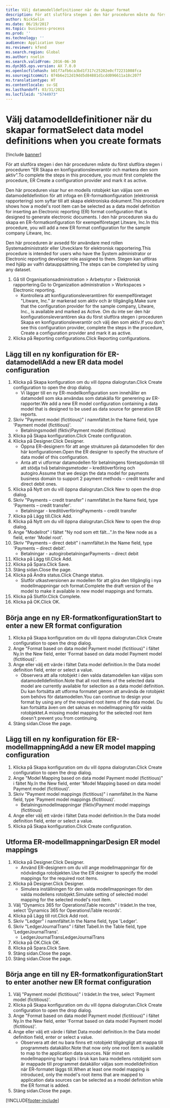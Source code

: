 ```yaml
---
title: Välj datamodelldefinitioner när du skapar format
description: För att slutföra stegen i den här proceduren måste du först slutföra stegen i proceduren "ER Skapa en konfigurationsleverantör och markera den som aktiv".
author: NickSelin
ms.date: 06/19/2017
ms.topic: business-process
ms.prod: ''
ms.technology: ''
audience: Application User
ms.reviewer: kfend
ms.search.region: Global
ms.author: nselin
ms.search.validFrom: 2016-06-30
ms.dyn365.ops.version: AX 7.0.0
ms.openlocfilehash: b01f7afb6ca3bd1f317c25202e0cf72231008fca
ms.sourcegitcommit: 074b6e212d19dd5d84881d1cdd096611a18c207f
ms.translationtype: HT
ms.contentlocale: sv-SE
ms.lasthandoff: 03/31/2021
ms.locfileid: "5744973"
---
```

# <a name="select-data-model-definitions-when-you-create-formats"></a><span data-ttu-id="e8ce9-103">Välj datamodelldefinitioner när du skapar format</span><span class="sxs-lookup"><span data-stu-id="e8ce9-103">Select data model definitions when you create formats</span></span>

[!include [banner](../../includes/banner.md)]

<span data-ttu-id="e8ce9-104">För att slutföra stegen i den här proceduren måste du först slutföra stegen i proceduren "ER Skapa en konfigurationsleverantör och markera den som aktiv".</span><span class="sxs-lookup"><span data-stu-id="e8ce9-104">To complete the steps in this procedure, you must first complete the procedure, ER Create a configuration provider and mark it as active.</span></span> 

<span data-ttu-id="e8ce9-105">Den här proceduren visar hur en modells rotobjekt kan väljas som en datamodelldefinition för att infoga en ER-formatkonfiguration (elektronisk rapportering) som syftar till att skapa elektroniska dokument.</span><span class="sxs-lookup"><span data-stu-id="e8ce9-105">This procedure shows how a model's root item can be selected as a data model definition for inserting an Electronic reporting (ER) format configuration that is designed to generate electronic documents.</span></span> <span data-ttu-id="e8ce9-106">I den här proceduren ska du skapa en ER-formatkonfiguration för exempelföretaget Litware, Inc.</span><span class="sxs-lookup"><span data-stu-id="e8ce9-106">In this procedure, you will add a new ER format configuration for the sample company Litware, Inc.</span></span> 

<span data-ttu-id="e8ce9-107">Den här proceduren är avsedd för användare med rollen Systemadministratör eller Utvecklare för elektronisk rapportering.</span><span class="sxs-lookup"><span data-stu-id="e8ce9-107">This procedure is intended for users who have the System administrator or Electronic reporting developer role assigned to them.</span></span> <span data-ttu-id="e8ce9-108">Stegen kan utföras med hjälp av valfri datauppsättning.</span><span class="sxs-lookup"><span data-stu-id="e8ce9-108">The steps can be completed by using any dataset.</span></span>

1. <span data-ttu-id="e8ce9-109">Gå till Organisationsadministration > Arbetsytor > Elektronisk rapportering.</span><span class="sxs-lookup"><span data-stu-id="e8ce9-109">Go to Organization administration > Workspaces > Electronic reporting.</span></span>
    * <span data-ttu-id="e8ce9-110">Kontrollera att konfigurationsleverantören för exempelföretaget "Litware, Inc." är markerad som aktiv och är tillgänglig.</span><span class="sxs-lookup"><span data-stu-id="e8ce9-110">Make sure that the configuration provider for the sample company, Litware, Inc., is available and marked as Active.</span></span> <span data-ttu-id="e8ce9-111">Om du inte ser den här konfigurationsleverantören ska du först slutföra stegen i proceduren Skapa en konfigurationsleverantör och välj den som aktiv.</span><span class="sxs-lookup"><span data-stu-id="e8ce9-111">If you don't see this configuration provider, complete the steps in the procedure, Create a configuration provider and mark it as active.</span></span>  
2. <span data-ttu-id="e8ce9-112">Klicka på Reporting configurations.</span><span class="sxs-lookup"><span data-stu-id="e8ce9-112">Click Reporting configurations.</span></span>

## <a name="add-a-new-er-data-model-configuration"></a><span data-ttu-id="e8ce9-113">Lägg till en ny konfiguration för ER-datamodell</span><span class="sxs-lookup"><span data-stu-id="e8ce9-113">Add a new ER data model configuration</span></span>
1. <span data-ttu-id="e8ce9-114">Klicka på Skapa konfiguration om du vill öppna dialogrutan.</span><span class="sxs-lookup"><span data-stu-id="e8ce9-114">Click Create configuration to open the drop dialog.</span></span>
    * <span data-ttu-id="e8ce9-115">Vi lägger till en ny ER-modellkonfiguration som innehåller en datamodell som ska användas som datakälla för generering av ER-rapporter.</span><span class="sxs-lookup"><span data-stu-id="e8ce9-115">We add a new ER model configuration containing a data model that is designed to be used as data source for generation ER reports.</span></span>  
2. <span data-ttu-id="e8ce9-116">Skriv "Payment model (fictitious)" i namnfältet.</span><span class="sxs-lookup"><span data-stu-id="e8ce9-116">In the Name field, type 'Payment model (fictitious)'.</span></span>
    * <span data-ttu-id="e8ce9-117">Betalningsmodell (fiktiv)</span><span class="sxs-lookup"><span data-stu-id="e8ce9-117">Payment model (fictitious)</span></span>  
3. <span data-ttu-id="e8ce9-118">Klicka på Skapa konfiguration.</span><span class="sxs-lookup"><span data-stu-id="e8ce9-118">Click Create configuration.</span></span>
4. <span data-ttu-id="e8ce9-119">Klicka på Designer.</span><span class="sxs-lookup"><span data-stu-id="e8ce9-119">Click Designer.</span></span>
    * <span data-ttu-id="e8ce9-120">Öppna ER-designern för att ange strukturen på datamodellen för den här konfigurationen.</span><span class="sxs-lookup"><span data-stu-id="e8ce9-120">Open the ER designer to specify the structure of data model of this configuration.</span></span>  
    * <span data-ttu-id="e8ce9-121">Anta att vi utformar datamodellen för betalningens företagsdomän till att stödja två betalningsmetoder – kreditöverföring och autogiro.</span><span class="sxs-lookup"><span data-stu-id="e8ce9-121">Assume that we design the data model for payments business domain to support 2 payment methods – credit transfer and direct debit ones.</span></span>  
5. <span data-ttu-id="e8ce9-122">Klicka på Nytt om du vill öppna dialogrutan.</span><span class="sxs-lookup"><span data-stu-id="e8ce9-122">Click New to open the drop dialog.</span></span>
6. <span data-ttu-id="e8ce9-123">Skriv "Payments – credit transfer" i namnfältet.</span><span class="sxs-lookup"><span data-stu-id="e8ce9-123">In the Name field, type 'Payments – credit transfer'.</span></span>
    * <span data-ttu-id="e8ce9-124">Betalningar - kreditöverföring</span><span class="sxs-lookup"><span data-stu-id="e8ce9-124">Payments – credit transfer</span></span>  
7. <span data-ttu-id="e8ce9-125">Klicka på Lägg till.</span><span class="sxs-lookup"><span data-stu-id="e8ce9-125">Click Add.</span></span>
8. <span data-ttu-id="e8ce9-126">Klicka på Nytt om du vill öppna dialogrutan.</span><span class="sxs-lookup"><span data-stu-id="e8ce9-126">Click New to open the drop dialog.</span></span>
9. <span data-ttu-id="e8ce9-127">Ange "Modellrot" i fältet "Ny nod som ett fält...".</span><span class="sxs-lookup"><span data-stu-id="e8ce9-127">In the New node as a field, enter 'Model root'.</span></span>
10. <span data-ttu-id="e8ce9-128">Skriv "Payments – direct debit" i namnfältet.</span><span class="sxs-lookup"><span data-stu-id="e8ce9-128">In the Name field, type 'Payments – direct debit'.</span></span>
    * <span data-ttu-id="e8ce9-129">Betalningar - autogirobetalningar</span><span class="sxs-lookup"><span data-stu-id="e8ce9-129">Payments – direct debit</span></span>  
11. <span data-ttu-id="e8ce9-130">Klicka på Lägg till.</span><span class="sxs-lookup"><span data-stu-id="e8ce9-130">Click Add.</span></span>
12. <span data-ttu-id="e8ce9-131">Klicka på Spara.</span><span class="sxs-lookup"><span data-stu-id="e8ce9-131">Click Save.</span></span>
13. <span data-ttu-id="e8ce9-132">Stäng sidan.</span><span class="sxs-lookup"><span data-stu-id="e8ce9-132">Close the page.</span></span>
14. <span data-ttu-id="e8ce9-133">Klicka på Ändra status.</span><span class="sxs-lookup"><span data-stu-id="e8ce9-133">Click Change status.</span></span>
    * <span data-ttu-id="e8ce9-134">Slutför utkastversionen av modellen för att göra den tillgänglig i nya modellmappningar och format.</span><span class="sxs-lookup"><span data-stu-id="e8ce9-134">Complete the draft version of the model to make it available in new model mappings and formats.</span></span>  
15. <span data-ttu-id="e8ce9-135">Klicka på Slutför.</span><span class="sxs-lookup"><span data-stu-id="e8ce9-135">Click Complete.</span></span>
16. <span data-ttu-id="e8ce9-136">Klicka på OK.</span><span class="sxs-lookup"><span data-stu-id="e8ce9-136">Click OK.</span></span>

## <a name="start-to-enter-a-new-er-format-configuration"></a><span data-ttu-id="e8ce9-137">Börja ange en ny ER-formatkonfiguration</span><span class="sxs-lookup"><span data-stu-id="e8ce9-137">Start to enter a new ER format configuration</span></span>
1. <span data-ttu-id="e8ce9-138">Klicka på Skapa konfiguration om du vill öppna dialogrutan.</span><span class="sxs-lookup"><span data-stu-id="e8ce9-138">Click Create configuration to open the drop dialog.</span></span>
2. <span data-ttu-id="e8ce9-139">Ange "Format based on data model Payment model (fictitious)" i fältet Ny.</span><span class="sxs-lookup"><span data-stu-id="e8ce9-139">In the New field, enter 'Format based on data model Payment model (fictitious)'.</span></span>
3. <span data-ttu-id="e8ce9-140">Ange eller välj ett värde i fältet Data model definition.</span><span class="sxs-lookup"><span data-stu-id="e8ce9-140">In the Data model definition field, enter or select a value.</span></span>
    * <span data-ttu-id="e8ce9-141">Observera att alla rotobjekt i den valda datamodellen kan väljas som datamodelldefinition.</span><span class="sxs-lookup"><span data-stu-id="e8ce9-141">Note that all root items of the selected data model are currently available for selection as a data model definition.</span></span> <span data-ttu-id="e8ce9-142">Du kan fortsätta att utforma formatet genom att använda de rotobjekt som behövs för datamodellen.</span><span class="sxs-lookup"><span data-stu-id="e8ce9-142">You can continue to design your format by using any of the required root items of the data model.</span></span> <span data-ttu-id="e8ce9-143">Du kan fortsätta även om det saknas en modellmappning för valda rotobjektet.</span><span class="sxs-lookup"><span data-stu-id="e8ce9-143">A missing model mapping for the selected root item doesn't prevent you from continuing.</span></span>  
4. <span data-ttu-id="e8ce9-144">Stäng sidan.</span><span class="sxs-lookup"><span data-stu-id="e8ce9-144">Close the page.</span></span>

## <a name="add-a-new-er-model-mapping-configuration"></a><span data-ttu-id="e8ce9-145">Lägg till en ny konfiguration för ER-modellmappning</span><span class="sxs-lookup"><span data-stu-id="e8ce9-145">Add a new ER model mapping configuration</span></span>
1. <span data-ttu-id="e8ce9-146">Klicka på Skapa konfiguration om du vill öppna dialogrutan.</span><span class="sxs-lookup"><span data-stu-id="e8ce9-146">Click Create configuration to open the drop dialog.</span></span>
2. <span data-ttu-id="e8ce9-147">Ange "Model Mapping based on data model Payment model (fictitious)" i fältet Ny.</span><span class="sxs-lookup"><span data-stu-id="e8ce9-147">In the New field, enter 'Model Mapping based on data model Payment model (fictitious)'.</span></span>
3. <span data-ttu-id="e8ce9-148">Skriv "Payment model mappings (fictitious)" i namnfältet.</span><span class="sxs-lookup"><span data-stu-id="e8ce9-148">In the Name field, type 'Payment model mappings (fictitious)'.</span></span>
    * <span data-ttu-id="e8ce9-149">Betalningsmodellmappningar (fiktiv)</span><span class="sxs-lookup"><span data-stu-id="e8ce9-149">Payment model mappings (fictitious)</span></span>  
4. <span data-ttu-id="e8ce9-150">Ange eller välj ett värde i fältet Data model definition.</span><span class="sxs-lookup"><span data-stu-id="e8ce9-150">In the Data model definition field, enter or select a value.</span></span>
5. <span data-ttu-id="e8ce9-151">Klicka på Skapa konfiguration.</span><span class="sxs-lookup"><span data-stu-id="e8ce9-151">Click Create configuration.</span></span>

## <a name="design-er-model-mappings"></a><span data-ttu-id="e8ce9-152">Utforma ER-modellmappningar</span><span class="sxs-lookup"><span data-stu-id="e8ce9-152">Design ER model mappings</span></span>
1. <span data-ttu-id="e8ce9-153">Klicka på Designer.</span><span class="sxs-lookup"><span data-stu-id="e8ce9-153">Click Designer.</span></span>
    * <span data-ttu-id="e8ce9-154">Använd ER-designern om du vill ange modellmappningar för de nödvändiga rotobjekten.</span><span class="sxs-lookup"><span data-stu-id="e8ce9-154">Use the ER designer to specify the model mappings for the required root items.</span></span>  
2. <span data-ttu-id="e8ce9-155">Klicka på Designer.</span><span class="sxs-lookup"><span data-stu-id="e8ce9-155">Click Designer.</span></span>
    * <span data-ttu-id="e8ce9-156">Simulera inställningen för den valda modellmappningen för den valda modellens rotobjekt.</span><span class="sxs-lookup"><span data-stu-id="e8ce9-156">Simulate setting of selected model mapping for the selected model's root item.</span></span>  
3. <span data-ttu-id="e8ce9-157">Välj "Dynamics 365 for Operations\Table records" i trädet.</span><span class="sxs-lookup"><span data-stu-id="e8ce9-157">In the tree, select 'Dynamics 365 for Operations\Table records'.</span></span>
4. <span data-ttu-id="e8ce9-158">Klicka på Lägg till rot.</span><span class="sxs-lookup"><span data-stu-id="e8ce9-158">Click Add root.</span></span>
5. <span data-ttu-id="e8ce9-159">Skriv "Ledger" i namnfältet.</span><span class="sxs-lookup"><span data-stu-id="e8ce9-159">In the Name field, type 'Ledger'.</span></span>
6. <span data-ttu-id="e8ce9-160">Skriv "LedgerJournalTrans" i fältet Tabell.</span><span class="sxs-lookup"><span data-stu-id="e8ce9-160">In the Table field, type 'LedgerJournalTrans'.</span></span>
    * <span data-ttu-id="e8ce9-161">LedgerJournalTrans</span><span class="sxs-lookup"><span data-stu-id="e8ce9-161">LedgerJournalTrans</span></span>  
7. <span data-ttu-id="e8ce9-162">Klicka på OK.</span><span class="sxs-lookup"><span data-stu-id="e8ce9-162">Click OK.</span></span>
8. <span data-ttu-id="e8ce9-163">Klicka på Spara.</span><span class="sxs-lookup"><span data-stu-id="e8ce9-163">Click Save.</span></span>
9. <span data-ttu-id="e8ce9-164">Stäng sidan.</span><span class="sxs-lookup"><span data-stu-id="e8ce9-164">Close the page.</span></span>
10. <span data-ttu-id="e8ce9-165">Stäng sidan.</span><span class="sxs-lookup"><span data-stu-id="e8ce9-165">Close the page.</span></span>

## <a name="start-to-enter-another-new-er-format-configuration"></a><span data-ttu-id="e8ce9-166">Börja ange en till ny ER-formatkonfiguration</span><span class="sxs-lookup"><span data-stu-id="e8ce9-166">Start to enter another new ER format configuration</span></span>
1. <span data-ttu-id="e8ce9-167">Välj "Payment model (fictitious)" i trädet.</span><span class="sxs-lookup"><span data-stu-id="e8ce9-167">In the tree, select 'Payment model (fictitious)'.</span></span>
2. <span data-ttu-id="e8ce9-168">Klicka på Skapa konfiguration om du vill öppna dialogrutan.</span><span class="sxs-lookup"><span data-stu-id="e8ce9-168">Click Create configuration to open the drop dialog.</span></span>
3. <span data-ttu-id="e8ce9-169">Ange "Format based on data model Payment model (fictitious)" i fältet Ny.</span><span class="sxs-lookup"><span data-stu-id="e8ce9-169">In the New field, enter 'Format based on data model Payment model (fictitious)'.</span></span>
4. <span data-ttu-id="e8ce9-170">Ange eller välj ett värde i fältet Data model definition.</span><span class="sxs-lookup"><span data-stu-id="e8ce9-170">In the Data model definition field, enter or select a value.</span></span>
    * <span data-ttu-id="e8ce9-171">Observera att det nu bara finns ett rotobjekt tillgängligt att mappa till programmets datakällor.</span><span class="sxs-lookup"><span data-stu-id="e8ce9-171">Note that now only one root item is available to map to the application data sources.</span></span> <span data-ttu-id="e8ce9-172">När minst en modellmappning har tagits i bruk kan bara modellens rotobjekt som är mappade till programmet datakällor väljas som modelldefinition när ER-formatet läggs till.</span><span class="sxs-lookup"><span data-stu-id="e8ce9-172">When at least one model mapping is introduced, only the model's root items that are mapped to application data sources can be selected as a model definition while the ER format is added.</span></span>   
5. <span data-ttu-id="e8ce9-173">Stäng sidan.</span><span class="sxs-lookup"><span data-stu-id="e8ce9-173">Close the page.</span></span>



[!INCLUDE[footer-include](../../../../includes/footer-banner.md)]